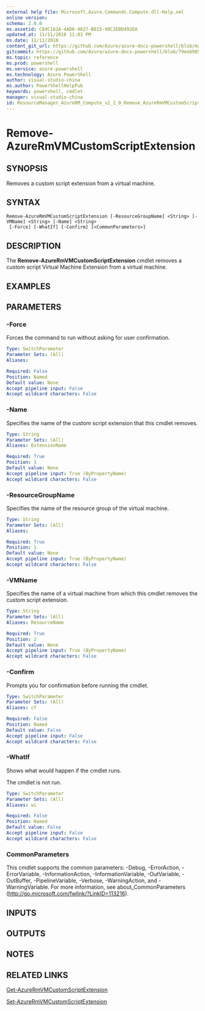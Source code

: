 ```yaml
---
external help file: Microsoft.Azure.Commands.Compute.dll-Help.xml
online version: 
schema: 2.0.0
ms.assetid: C84C162A-4AD8-4627-B015-98C2EBD492EA
updated_at: 11/11/2016 11:03 PM
ms.date: 11/11/2016
content_git_url: https://github.com/Azure/azure-docs-powershell/blob/master/azureps-cmdlets-docs/ResourceManager/AzureRM.Compute/v2.2.0/Remove-AzureRmVMCustomScriptExtension.md
gitcommit: https://github.com/Azure/azure-docs-powershell/blob/79eeb985ea480979357fb4695832a0c3d29a48bf/azureps-cmdlets-docs/ResourceManager/AzureRM.Compute/v2.2.0/Remove-AzureRmVMCustomScriptExtension.md
ms.topic: reference
ms.prod: powershell
ms.service: azure-powershell
ms.technology: Azure PowerShell
author: visual-studio-china
ms.author: PowerShellHelpPub
keywords: powershell, cmdlet
manager: visual-studio-china
id: ResourceManager_AzureRM_Compute_v2_2_0_Remove_AzureRmVMCustomScriptExtension_md
---
```


# Remove-AzureRmVMCustomScriptExtension

## SYNOPSIS
Removes a custom script extension from a virtual machine.

## SYNTAX

```
Remove-AzureRmVMCustomScriptExtension [-ResourceGroupName] <String> [-VMName] <String> [-Name] <String>
 [-Force] [-WhatIf] [-Confirm] [<CommonParameters>]
```

## DESCRIPTION
The **Remove-AzureRmVMCustomScriptExtension** cmdlet removes a custom script Virtual Machine Extension from a virtual machine.

## EXAMPLES


## PARAMETERS

### -Force
Forces the command to run without asking for user confirmation.

```yaml
Type: SwitchParameter
Parameter Sets: (All)
Aliases:

Required: False
Position: Named
Default value: None
Accept pipeline input: False
Accept wildcard characters: False
```

### -Name
Specifies the name of the custom script extension that this cmdlet removes.

```yaml
Type: String
Parameter Sets: (All)
Aliases: ExtensionName

Required: True
Position: 3
Default value: None
Accept pipeline input: True (ByPropertyName)
Accept wildcard characters: False
```

### -ResourceGroupName
Specifies the name of the resource group of the virtual machine.

```yaml
Type: String
Parameter Sets: (All)
Aliases:

Required: True
Position: 1
Default value: None
Accept pipeline input: True (ByPropertyName)
Accept wildcard characters: False
```

### -VMName
Specifies the name of a virtual machine from which this cmdlet removes the custom script extension.

```yaml
Type: String
Parameter Sets: (All)
Aliases: ResourceName

Required: True
Position: 2
Default value: None
Accept pipeline input: True (ByPropertyName)
Accept wildcard characters: False
```

### -Confirm
Prompts you for confirmation before running the cmdlet.

```yaml
Type: SwitchParameter
Parameter Sets: (All)
Aliases: cf

Required: False
Position: Named
Default value: False
Accept pipeline input: False
Accept wildcard characters: False
```

### -WhatIf
Shows what would happen if the cmdlet runs.

The cmdlet is not run.

```yaml
Type: SwitchParameter
Parameter Sets: (All)
Aliases: wi

Required: False
Position: Named
Default value: False
Accept pipeline input: False
Accept wildcard characters: False
```

### CommonParameters
This cmdlet supports the common parameters: -Debug, -ErrorAction, -ErrorVariable, -InformationAction, -InformationVariable, -OutVariable, -OutBuffer, -PipelineVariable, -Verbose, -WarningAction, and -WarningVariable. For more information, see about_CommonParameters (http://go.microsoft.com/fwlink/?LinkID=113216).

## INPUTS

## OUTPUTS

## NOTES

## RELATED LINKS

[Get-AzureRmVMCustomScriptExtension](xref:ResourceManager/AzureRM.Compute/v2.2.0/Get-AzureRmVMCustomScriptExtension.md)

[Set-AzureRmVMCustomScriptExtension](xref:ResourceManager/AzureRM.Compute/v2.2.0/Set-AzureRmVMCustomScriptExtension.md)
